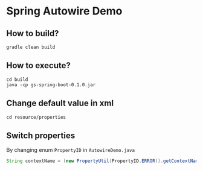 # Spring Autowire Demo

## How to build?

```
gradle clean build
```

## How to execute?

```
cd build
java -cp gs-spring-boot-0.1.0.jar
```


## Change default value in xml

```
cd resource/properties
```

## Switch properties 
By changing enum `PropertyID` in `AutowireDemo.java`

```java
String contextName = (new PropertyUtil(PropertyID.ERROR)).getContextNameByID();
```